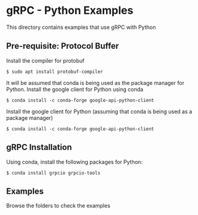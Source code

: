# gRPC - Python Examples

This directory contains examples that use gRPC with Python

## Pre-requisite: Protocol Buffer

Install the compiler for protobuf

	$ sudo apt install protobuf-compiler 

It will be assumed that conda is being used as the package manager for Python. Install the google client for Python using conda

	$ conda install -c conda-forge google-api-python-client

Install the google client for Python (assuming that conda is being used as a package manager)

	$ conda install -c conda-forge google-api-python-client

## gRPC Installation

Using conda, install the following packages for Python:

	$ conda install grpcio grpcio-tools

## Examples

Browse the folders to check the examples